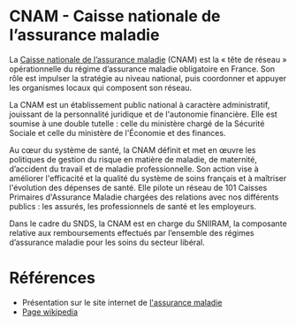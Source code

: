 # CNAM - Caisse nationale de l’assurance maladie
<!-- SPDX-License-Identifier: MPL-2.0 -->

La [Caisse nationale de l’assurance maladie](https://assurance-maladie.ameli.fr/qui-sommes-nous/organisation/cnam-tete-de-reseau/cnam-tete-reseau) (CNAM) est la « tête de réseau » opérationnelle du régime d’assurance maladie obligatoire en France. 
Son rôle est impulser la stratégie au niveau national, puis coordonner et appuyer les organismes locaux qui composent son réseau.

La CNAM est un établissement public national à caractère administratif, jouissant de la personnalité juridique et de l'autonomie financière. Elle est soumise à une double tutelle : celle du ministère chargé de la Sécurité Sociale et celle du ministère de l'Économie et des finances.

Au cœur du système de santé, la CNAM définit et met en œuvre les politiques de gestion du risque en matière de maladie, de maternité, d’accident du travail et de maladie professionnelle. Son action vise à améliorer l'efficacité et la qualité du système de soins français et à maîtriser l'évolution des dépenses de santé. Elle pilote un réseau de 101 Caisses Primaires d'Assurance Maladie chargées des relations avec nos différents publics : les assurés, les professionnels de santé et les employeurs.

Dans le cadre du SNDS, la CNAM est en charge du SNIIRAM, la composante relative aux remboursements effectués par l’ensemble des régimes d’assurance maladie pour les soins du secteur libéral.


# Références

- Présentation sur le site internet de [l'assurance maladie](https://assurance-maladie.ameli.fr/qui-sommes-nous/fonctionnement/organisation/cnam-tete-reseau) 
- [Page wikipedia](https://fr.wikipedia.org/wiki/Caisse_nationale_de_l%27assurance_maladie)
